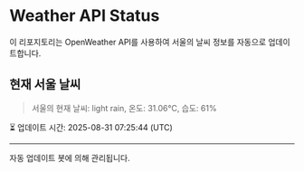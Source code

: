 
# Weather API Status

이 리포지토리는 OpenWeather API를 사용하여 서울의 날씨 정보를 자동으로 업데이트합니다.

## 현재 서울 날씨
> 서울의 현재 날씨: light rain, 온도: 31.06°C, 습도: 61%

⏳ 업데이트 시간: 2025-08-31 07:25:44 (UTC)

---
자동 업데이트 봇에 의해 관리됩니다.
